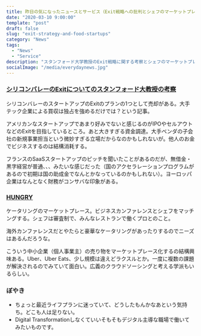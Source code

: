 ```yaml
---
title: 昨日の気になったニュースとサービス（Exit戦略への批判とシェフのマーケットプレース）
date: "2020-03-10 9:00:00"
template: "post"
draft: false
slug: "exit-strategy-and-food-startups"
category: "News"
tags:
  - "News"
  - "Service"
description: "スタンフォード大学教授のExit戦略に関する考察とシェフのマーケットプレース、ぼやき"
socialImage: "/media/everydaynews.jpg"
---
```


### [シリコンバレーのExitについてのスタンフォード大教授の考察](https://fortune.com/2020/03/09/ipo-vc-antitrust-silicon-valley/?utm_source=email&utm_medium=newsletter&utm_campaign=term-sheet&utm_content=2020030913pm)
シリコンバレーのスタートアップのExitのプランの1つとして売却がある。大手テック企業による買収は独占を強めるだけでは？という記事。

アメリカンなスタートアップであまり好みでないと感じるのがIPOやセルアウトなどのExitを目指しているところ。あと大きすぎる資金調達。大手ベンダの子会社の新規事業担当という微妙すぎる立場だからなのかもしれないが。他人のお金でビジネスするのは結構消耗する。

フランスのSaaSスタートアップのピッチを聞いたことがあるのだが、無借金・黒字経営が普通、、、みたいな感じだった（国のアクセラレーションプログラムがあるので初期は国の助成金でなんとかなっているのかもしれない）。ヨーロッパ企業はなんとなく財務がコンサバな印象がある。

### [HUNGRY](https://tryhungry.com/)
ケータリングのマーケットプレース。ビジネスカンファレンスとシェフをマッチングする。シェフは審査制で、みんなレストランで働くプロとのこと。

海外カンファレンスだとやたらと豪華なケータリングがあったりするのでニーズはあるんだろうな。

こういう中小企業（個人事業主）の売り物をマーケットプレース化するの結構興味ある。Uber、Uber Eats、少し規模は違えどラクスルとか。一度に複数の課題が解決されるのでみていて面白い。広義のクラウドソーシングと考える学派もいるらしい。

### ぼやき
- ちょっと最近ライフプランに迷っていて、どうしたもんかなあという気持ち。どこも人は足りない。
- Digital Transformationしなくていいそもそもデジタル主導な職場で働いてみたいものです。